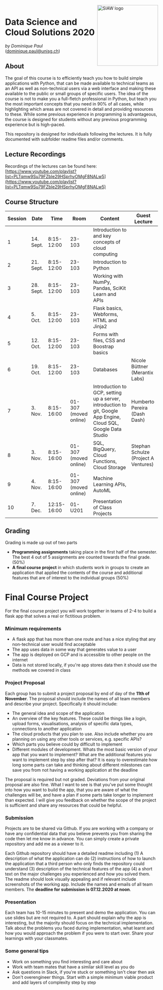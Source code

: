 <img src="https://www.unisg.ch/-/media/93125423859d46928371a633b15cfcb1.jpg" alt="SIAW logo" width="200" align="right">

# Data Science and Cloud Solutions 2020
*by Dominique Paul* ([dominique.paul@unisg.ch](mailto:dominique.paul@unisg.ch))

## About
The goal of this course is to efficiently teach you how to build simple applications with Python, that can be made available to technical teams as an API as well as non-technical users via a web interface and making these available to the public or small groups of specific users. The idea of the course is not to make you a full-fletch professional in Python, but teach you the most important concepts that you need in 90% of all cases, while highlighting which areas are not covered in detail and providing resources to these. While some previous experience in programming is advantageous, the course is designed for students without any previous programming experience but is high-paced.

This repository is designed for individuals following the lectures. It is fully documented with subfolder readme files and/or comments.

## Lecture Recordings
Recordings of the lectures can be found here:
[https://www.youtube.com/playlist?list=PLTqmw9Su79FZbIe29HSprhyOMgF8NALw5](https://www.youtube.com/playlist?list=PLTqmw9Su79FZbIe29HSprhyOMgF8NALw5)


## Course Structure

| Session       | Date        | Time        | Room         | Content  | Guest Lecture |
| -----------   | ----------- | ----------- | -----------  | ----------- | ----------- |
| 1             | 14. Sept.   | 8:15-12:00  | 23-103       | Introduction to and key concepts of cloud computing  |   |
| 2             | 21. Sept.   | 8:15-12:00  | 23-103       | Introduction to Python  |   |
| 3             | 28. Sept.   | 8:15-12:00  | 23-103       | Working with NumPy, Pandas, SciKit Learn and APIs  |   |
| 4             | 5. Oct.     | 8:15-12:00  | 23-103       | Flask basics, Webforms, HTML and Jinja2  |   |
| 5             | 12. Oct.    | 8:15-12:00  | 23-103       | Forms with files, CSS and Boostrap basics  |   |
| 6             | 19. Oct.    | 8:15-12:00  | 23-103       | Databases  | Nicole Büttner (Merantix Labs) |
| 7             | 3. Nov.     | 8:15-16:00  | 01-307 (moved online) | Introduction to GCP, setting up a server, introduction to git, Google App Engine, Cloud SQL, Google Data Studio  | Humberto Pereira (Dash Dash) |
| 8             | 3. Nov.     | 8:15-16:00  | 01-307 (moved online) | SQL, BigQuery, Cloud Functions, Cloud Storage  | Stephan Schulze (Project A Ventures)  |
| 9             | 4. Nov.     | 8:15-16:00  | 01-307 (moved online) | Machine Learning APIs, AutoML  |   |
| 10            | 7. Dec.     | 12:15-16:00 | 01-U201      | Presentation of Class Projects   |   |


## Grading
Grading is made up out of two parts
* **Programming assignments** taking place in the first half of the semester. The best 4 out of 5 assignments are counted towards the final grade. (50%)
* **A final course project** in which students work in groups to create an application that applied the contents of the course and additional features that are of interest to the individual groups (50%)


# Final Course Project

For the final course project you will work together in teams of 2-4 to build a flask app that solves a real or fictitious problem.

### Minimum requirements

* A flask app that has more than one route and has a nice styling that any non-technical user would find acceptable
* The app uses data in some way that generates value to a user
* The app is deployed on GCP and is accessible to other people on the internet
* Data is not stored locally, if you're app stores data then it should use the methods we covered in class

### Project Proposal
Each group has to submit a project proposal by end of day of the **11th of November**. The proposal should include the names of all team members and describe your project. Specifically it should include:

* The general idea and scope of the application
* An overview of the key features. These could be things like a login, upload forms, visualisations, analysis of specific data types, connections to another application
* The cloud products that you plan to use. Also include whether you are planning on using any other tools or services, e.g. specific APIs?
* Which parts you believe could by difficult to implement
* Different modules of development. Whats the most basic version of your app that you want to implement? What are the additional features you want to implement step by step after that? It is easy to overestimate how long some parts can take and thinking about different milestones can save you from not having a working application at the deadline

The proposal is required but not graded. Deviations from your original proposal are also fine. What I want to see is that you've put some thought into how you want to build the app, that you are aware of what the challenges will be, and have a plan if some parts take longer to implement than expected. I will give you feedback on whether the scope of the project is sufficient and share any resources that could be helpful.


### Submission
Projects are to be shared via Github. If you are working with a company or have any confidential data that you believe prevents you from sharing the code then let me know in advance. You can simply create a private repository and add me as a viewer to it.

Each Github repository should have a detailed readme including (1) A description of what the application can do (2) instructions of how to launch the application that a third person who only finds the repository could understand (3) description of the technical features of the app (4) a short text on the major challenges you experienced and how you solved them. The readme should look visually appealing and if relevant include screenshots of the working app. Include the names and emails of all team members. The **deadline for submission is 07.12.2020 at noon**.

### Presentation

Each team has 10-15 minutes to present and demo the application. You can use slides but are not required to. A part should explain why the app is interesting, but the majority should focus on the technical implementation. Talk about the problems you faced during implementation, what learnt and how you would approach the problem if you were to start over. Share your learnings with your classmates.

### Some general tips
* Work on something you find interesting and care about
* Work with team mates that have a similar skill level as you do
* Ask questions in Slack, if you're stuck or something isn't clear then ask
* Don't overengineer things. Start with a simple minimum viable product and add layers of complexity step by step
